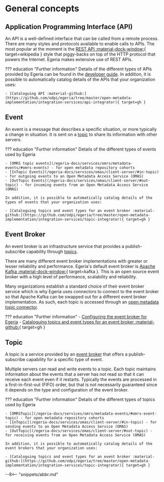 <!-- SPDX-License-Identifier: CC-BY-4.0 -->
<!-- Copyright Contributors to the Egeria project. -->

# General concepts

## Application Programming Interface (API)

An API is a well-defined interface that can be called from a remote process.
There are many styles and protocols available to enable calls to APIs. The most popular at the moment is
the [REST API :material-dock-window:](https://en.wikipedia.org/wiki/Representational_state_transfer){ target=wikipedia }
style that piggy-backs on top of the HTTP protocol that powers the Internet. Egeria makes extensive use of REST APIs.

??? education "Further information"
    Details of the different types of APIs provided by Egeria can be found in the [developer guide](/egeria-docs/guides/developer).
    In addition, it is possible to automatically catalog details of the APIs that your organization uses:
    
    - [Cataloguing API :material-github:](https://github.com/odpi/egeria/tree/master/open-metadata-implementation/integration-services/api-integrator){ target=gh }

## Event

An event is a message that describes a specific situation, or more typically a change in situation.
It is sent on a [topic](#topic) to share its information with other servers.

??? education "Further information"
    Details of the different types of events used by Egeria

    - [OMRS topic events](/egeria-docs/services/omrs/metadata-events/#omrs-events) - for open metadata repository cohorts
    - [InTopic Events](/egeria-docs/services/omas/client-server/#in-topic) - for outgoing events to an Open Metadata Access Service (OMAS)
    - [OutTopic Events](/egeria-docs/services/omas/client-server/#out-topic) - for incoming events from an Open Metadata Access Service (OMAS)

    In addition, it is possible to automatically catalog details of the types of events that your organization uses:
    
    - [Cataloguing topics and event types for an event broker :material-github:](https://github.com/odpi/egeria/tree/master/open-metadata-implementation/integration-services/topic-integrator){ target=gh }

## Event Broker

An event broker is an infrastructure service that provides a publish-subscribe capability
through [topics](#topic).

There are many different event broker implementations with greater or
lesser reliability and performance.
Egeria's default event broker is [Apache Kafka :material-dock-window:](https://kafka.apache.org/){ target=kafka }.
This is an open source event broker with a high level of performance, scalability and reliability.

Many organizations establish a standard choice of their event
broker service which is why Egeria uses connectors to connect to the event broker so that Apache Kafka can be swapped out
for a different event broker implementation.
As such, each topic is accessed through an
[open metadata topic connector](/egeria-docs/connectors/runtime/#open-metadata-topic-connectors).

??? education "Further information"
    - [Configuring the event broker for Egeria](/egeria-docs/concepts/event-bus.md)
    - [Cataloguing topics and event types for an event broker :material-github:](https://github.com/odpi/egeria/tree/master/open-metadata-implementation/integration-services/topic-integrator){ target=gh }

## Topic

A topic is a service provided by an [event broker](#event-broker) that offers
a publish-subscribe capability for a specific type of event.

Multiple servers can read and write events to a topic.
Each topic maintains information about the events that a server has not read so that
it can receive each event even if it restarts.
Typically the events are processed in a first-in-first-out (FIFO)
order, but that is not necessarily guaranteed since it depends on the type and configuration of the event broker.

??? education "Further information"
    Details of the different types of topics used by Egeria

    - [OMRSTopic](/egeria-docs/services/omrs/metadata-events/#omrs-event-topic) - for open metadata repository cohorts
    - [InTopic](/egeria-docs/services/omas/client-server/#in-topic) - for sending events to an Open Metadata Access Service (OMAS)
    - [OutTopic](/egeria-docs/services/omas/client-server/#out-topic) - for receiving events from an Open Metadata Access Service (OMAS)

    In addition, it is possible to automatically catalog details of the event brokers that your organization uses:
    
    - [Cataloguing topics and event types for an event broker :material-github:](https://github.com/odpi/egeria/tree/master/open-metadata-implementation/integration-services/topic-integrator){ target=gh }

--8<-- "snippets/abbr.md"
